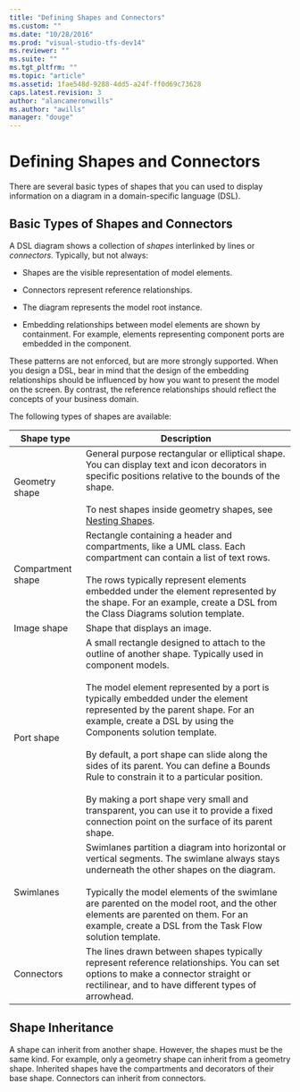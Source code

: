 ```yaml
---
title: "Defining Shapes and Connectors"
ms.custom: ""
ms.date: "10/28/2016"
ms.prod: "visual-studio-tfs-dev14"
ms.reviewer: ""
ms.suite: ""
ms.tgt_pltfrm: ""
ms.topic: "article"
ms.assetid: 1fae548d-9288-4dd5-a24f-ff0d69c73628
caps.latest.revision: 3
author: "alancameronwills"
ms.author: "awills"
manager: "douge"
---
```

# Defining Shapes and Connectors
There are several basic types of shapes that you can used to display information on a diagram in a domain-specific language (DSL).  
  
##  <a name="shapeTypes"></a> Basic Types of Shapes and Connectors  
 A DSL diagram shows a collection of *shapes* interlinked by lines or *connectors*.  Typically, but not always:  
  
-   Shapes are the visible representation of model elements.  
  
-   Connectors represent reference relationships.  
  
-   The diagram represents the model root instance.  
  
-   Embedding relationships between model elements are shown by containment. For example, elements representing component ports are embedded in the component.  
  
 These patterns are not enforced, but are more strongly supported. When you design a DSL, bear in mind that the design of the embedding relationships should be influenced by how you want to present the model on the screen. By contrast, the reference relationships should reflect the concepts of your business domain.  
  
 The following types of shapes are available:  
  
|Shape type|Description|  
|----------------|-----------------|  
|Geometry shape|General purpose rectangular or elliptical shape. You can display text and icon decorators in specific positions relative to the bounds of the shape.<br /><br /> To nest shapes inside geometry shapes, see [Nesting Shapes](../modeling/nesting-shapes.md).|  
|Compartment shape|Rectangle containing a header and compartments, like a UML class. Each compartment can contain a list of text rows.<br /><br /> The rows typically represent elements embedded under the element represented by the shape. For an example, create a DSL from the Class Diagrams solution template.|  
|Image shape|Shape that displays an image.|  
|Port shape|A small rectangle designed to attach to the outline of another shape. Typically used in component models.<br /><br /> The model element represented by a port is typically embedded under the element represented by the parent shape. For an example, create a DSL by using the Components solution template.<br /><br /> By default, a port shape can slide along the sides of its parent. You can define a Bounds Rule to constrain it to a particular position.<br /><br /> By making a port shape very small and transparent, you can use it to provide a fixed connection point on the surface of its parent shape.|  
|Swimlanes|Swimlanes partition a diagram into horizontal or vertical segments. The swimlane always stays underneath the other shapes on the diagram.<br /><br /> Typically the model elements of the swimlane are parented on the model root, and the other elements are parented on them. For an example, create a DSL from the Task Flow solution template.|  
|Connectors|The lines drawn between shapes typically represent reference relationships. You can set options to make a connector straight or rectilinear, and to have different types of arrowhead.|  
  
##  <a name="shapeInheritance"></a> Shape Inheritance  
 A shape can inherit from another shape. However, the shapes must be the same kind. For example, only a geometry shape can inherit from a geometry shape. Inherited shapes have the compartments and decorators of their base shape. Connectors can inherit from connectors.